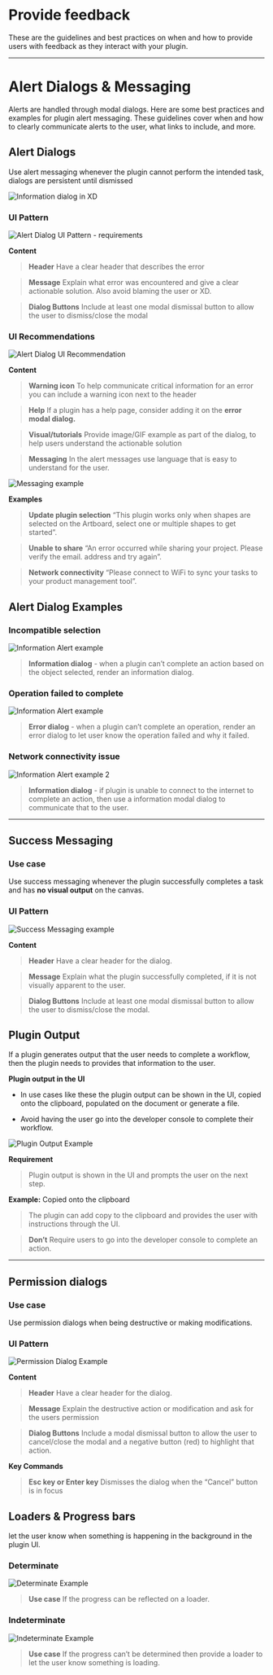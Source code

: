 
# **Provide feedback**

These are the guidelines and best practices on when and how to provide users with feedback as they interact with your plugin.

----------
# **Alert Dialogs & Messaging**

Alerts are handled through modal dialogs. Here are some best practices and examples for plugin alert messaging. These guidelines cover when and how to clearly communicate alerts to the user, what links to include, and more. 


## **Alert Dialogs**

Use alert messaging whenever the plugin cannot perform the intended task, dialogs are persistent until dismissed

![Information dialog in XD](../ux_images/Information_Dialog_Xd_example.png)

### **UI Pattern**

![Alert Dialog UI Pattern - requirements](../ux_images/Alert_Requirements.png)

**Content**

> **Header** 
Have a clear header that describes the error

> **Message**
Explain what error was encountered and give a clear actionable solution. Also avoid blaming the user or XD. 

> **Dialog Buttons**
Include at least one modal dismissal button to allow the user to dismiss/close the modal


### **UI Recommendations**

![Alert Dialog UI Recommendation](../ux_images/Alert_Recommendations.png)

**Content**

> **Warning icon**
> To help communicate critical information for an error you can include a warning icon next to the header

> **Help**
> If a plugin has a help page, consider adding it on the **error modal dialog.**

> **Visual/tutorials**
> Provide image/GIF example as part of the dialog, to help users understand the actionable solution 

> **Messaging**
> In the alert messages use language that is easy to understand for the user. 


![Messaging example](../ux_images/Messaging_example.png)

**Examples**

> **Update plugin selection** 
> “This plugin works only when shapes are selected on the Artboard, select one or multiple shapes to get started”.

> **Unable to share**
> “An error occurred while sharing your project. Please verify the email. address and try again”.

> **Network connectivity** 
> “Please connect to WiFi to sync your tasks to your product management tool”.


## Alert Dialog Examples

### **Incompatible selection**

![Information Alert example](../ux_images/Alert_Information_example.png)

> **Information dialog** - when a plugin can’t complete an action based on the object selected, render an information dialog. 


### **Operation failed to complete**

![Information Alert example](../ux_images/Error_alert_example.png)

> **Error dialog** - when a plugin can’t complete an operation, render an error dialog to let user know the operation failed and why it failed.


### **Network connectivity issue**

![Information Alert example 2](../ux_images/Alert_Information_example_2.png)

> **Information dialog** - if plugin is unable to connect to the internet to complete an action, then use a information modal dialog to communicate that to the user.



----------
## Success Messaging

### **Use case**

Use success messaging whenever the plugin successfully completes a task and has **no visual output** on the canvas.

### **UI Pattern**

![Success Messaging example](../ux_images/Success_message_example.png)

**Content**

> **Header** 
> Have a clear header for the dialog. 

> **Message**
> Explain what the plugin successfully completed, if it is not visually apparent to the user.

> **Dialog Buttons**
> Include at least one modal dismissal button to allow the user to dismiss/close the modal.


## Plugin Output

If a plugin generates output that the user needs to complete a workflow, then the plugin needs to provides that information to the user.

**Plugin output in the UI**

- In use cases like these the plugin output can be shown in the UI, copied onto the clipboard, populated on the document or generate a file. 

- Avoid having the user go into the developer console to complete their workflow.

![Plugin Output Example](../ux_images/Plugin_output.png)

**Requirement**
> Plugin output is shown in the UI and prompts the user on the next step.

**Example:** Copied onto the clipboard

> The plugin can add copy to the clipboard and provides the user with instructions through the UI.

> **Don’t**
Require users to go into the developer console to complete an action. 

----------
## Permission dialogs

### **Use case**

Use permission dialogs when being destructive or making modifications.

### **UI Pattern**

![Permission Dialog Example](../ux_images/Permission_dialog_example.png)


**Content**

> **Header** 
Have a clear header for the dialog. 

> **Message**
Explain the destructive action or modification and ask for the users permission

> **Dialog Buttons**
Include a modal dismissal button to allow the user to cancel/close the modal and a negative button (red) to highlight that action. 

**Key Commands**

> **Esc key or Enter key**
Dismisses the dialog when the “Cancel” button is in focus


## Loaders & Progress bars

let the user know when something is happening in the background in the plugin UI. 


### **Determinate**

![Determinate Example](../ux_images/Determinate_loader_example.png)

> **Use case**
If the progress can be reflected on a loader. 


### **Indeterminate**

![Indeterminate Example](../ux_images/Indeterminate_loader_example.png)

> **Use case**
If the progress can’t be determined then provide a loader to let the user know something is loading.
